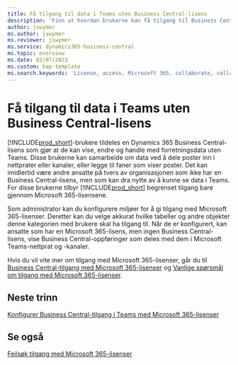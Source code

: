 ```yaml
---
title: Få tilgang til data i Teams uten Business Central-lisens
description: 'Finn ut hvordan brukerne kan få tilgang til Business Central-data i Microsoft Teams-nettpratvinduer og -kanaler, med bare en Microsoft 365-lisens, men ingen Business Central-lisens.'
author: jswymer
ms.author: jswymer
ms.reviewer: jswymer
ms.service: dynamics365-business-central
ms.topic: overview
ms.date: 02/07/2023
ms.custom: bap-template
ms.search.keywords: 'License, access, Microsoft 365, collaborate, collaboration, Teams, Microsoft Teams'
---
```


# <a name="access-data-in-teams-without-business-central-license"></a>Få tilgang til data i Teams uten Business Central-lisens

[!INCLUDE[prod_short](includes/prod_short.md)]-brukere tildeles en Dynamics 365 Business Central-lisens som gjør at de kan vise, endre og handle med forretningsdata uten Teams. Disse brukerne kan samarbeide om data ved å dele poster inn i nettprater eller kanaler, eller legge til faner som viser poster. Det kan imidlertid være andre ansatte på tvers av organisasjonen som ikke har en Business Central-lisens, men som kan dra nytte av å kunne se data i Teams. For disse brukerne tilbyr [!INCLUDE[prod_short](includes/prod_short.md)] begrenset tilgang bare gjennom Microsoft 365-lisensene.  

Som administrator kan du konfigurere miljøer for å gi tilgang med Microsoft 365-lisenser. Deretter kan du velge akkurat hvilke tabeller og andre objekter denne kategorien med brukere skal ha tilgang til. Når de er konfigurert, kan ansatte som har en Microsoft 365-lisens, men ingen Business Central-lisens, vise Business Central-oppføringer som deles med dem i Microsoft Teams-nettprat og -kanaler.

Hvis du vil vite mer om tilgang med Microsoft 365-lisenser, går du til [Business Central-tilgang med Microsoft 365-lisenser](admin-access-with-m365-license.md) og [Vanlige spørsmål om tilgang med Microsoft 365-lisenser](admin-access-with-m365-license-faq.md).

## <a name="next-steps"></a>Neste trinn

[Konfigurer Business Central-tilgang i Teams med Microsoft 365-lisenser](admin-access-with-m365-license-setup.md)  

## <a name="see-also"></a>Se også

[Feilsøk tilgang med Microsoft 365-lisenser](admin-access-with-m365-license-troubleshooting.md)  
